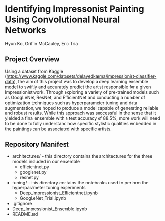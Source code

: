 # Identifying Impressonist Painting Using Convolutional Neural Networks
Hyun Ko, Griffin McCauley, Eric Tria

## Project Overview

Using a dataset from Kaggle (https://www.kaggle.com/datasets/delayedkarma/impressionist-classifier-data), the aim of this project was to develop a deep learning ensemble model to swiftly and accurately predict the artist responsible for a given Impressionist work. Through exploring a variety of pre-trained models such as GoogLeNet, ResNet, and EfficientNet and conducting a number of optimization techniques such as hyperparameter tuning and data augmentation, we hoped to produce a model capable of generating reliable and robust results. While this approach was successful in the sense that it yielded a final ensemble with a test accuracy of 88.5%, more work will need to be done to fully understand how specific stylistic qualities embedded in the paintings can be associated with specific artists.

## Repository Manifest

* architectures/    - this directory contains the architectures for the three models included in our ensemble
    * efficientnet.py
    * googlenet.py
    * resnet.py
* tuning/    - this directory contains the notebooks used to perform the hyperparameter tuning experiments
    * Deep_Impressionist_Efficientnet.ipynb
    * GoogLeNet_Trial.ipynb
* .gitignore
* Deep_Impressionist_Ensemble.ipynb
* README.md

